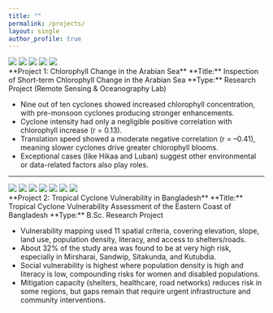 ```yaml
---
title: ""
permalink: /projects/
layout: single
author_profile: true
---
```


<link rel="stylesheet" href="{{ '/assets/css/projects.css' | relative_url }}">

<div class="project">
  <div class="project__images">
    <div class="carousel">
      <img src="{{ '/images/project1.jpeg' | relative_url }}">
      <img src="{{ '/images/project2.jpeg' | relative_url }}">
      <img src="{{ '/images/project3.png'  | relative_url }}">
      <img src="{{ '/images/project4.png'  | relative_url }}">
      <img src="{{ '/images/project5.png'  | relative_url }}">
    </div>
  </div>

  <div class="project__content" markdown="1">
  **Project 1: Chlorophyll Change in the Arabian Sea**
  **Title:** Inspection of Short-term Chlorophyll Change in the Arabian Sea  
  **Type:** Research Project (Remote Sensing & Oceanography Lab)

  - Nine out of ten cyclones showed increased chlorophyll concentration, with pre-monsoon cyclones producing stronger enhancements.
  - Cyclone intensity had only a negligible positive correlation with chlorophyll increase (r = 0.13).
  - Translation speed showed a moderate negative correlation (r = –0.41), meaning slower cyclones drive greater chlorophyll blooms.
  - Exceptional cases (like Hikaa and Luban) suggest other environmental or data-related factors also play roles.
  </div>
</div>

---

<div class="project">
  <div class="project__images">
    <div class="carousel">
      <img src="{{ '/images/p1.png' | relative_url }}">
      <img src="{{ '/images/p2.png' | relative_url }}">
      <img src="{{ '/images/p3.png' | relative_url }}">
      <img src="{{ '/images/p4.png' | relative_url }}">
      <img src="{{ '/images/p5.png' | relative_url }}">
      <img src="{{ '/images/p6.PNG' | relative_url }}">
      <img src="{{ '/images/p7.PNG' | relative_url }}">
    </div>
  </div>

  <div class="project__content" markdown="1">
  **Project 2: Tropical Cyclone Vulnerability in Bangladesh**
  **Title:** Tropical Cyclone Vulnerability Assessment of the Eastern Coast of Bangladesh  
  **Type:** B.Sc. Research Project

  - Vulnerability mapping used 11 spatial criteria, covering elevation, slope, land use, population density, literacy, and access to shelters/roads.
  - About 32% of the study area was found to be at very high risk, especially in Mirsharai, Sandwip, Sitakunda, and Kutubdia.
  - Social vulnerability is highest where population density is high and literacy is low, compounding risks for women and disabled populations.
  - Mitigation capacity (shelters, healthcare, road networks) reduces risk in some regions, but gaps remain that require urgent infrastructure and community interventions.
  </div>
</div>

<script src="{{ '/assets/js/projects.js' | relative_url }}"></script>
